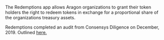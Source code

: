 The Redemptions app allows Aragon organizations to grant their token holders the right to redeem tokens in exchange for a proportional share of the organizations treasury assets.

Redemptions completed an audit from Consensys Diligence on December, 2019. Outlined [here.](https://diligence.consensys.net/audits/2019/12/dandelion-organizations/)

